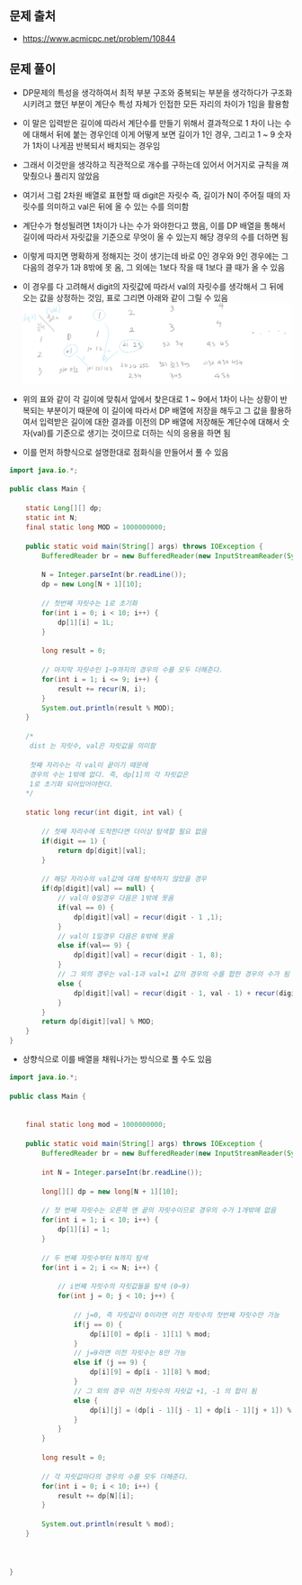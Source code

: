 ## 문제 출처
- https://www.acmicpc.net/problem/10844

## 문제 풀이
- DP문제의 특성을 생각하여서 최적 부분 구조와 중복되는 부분을 생각하다가 구조화 시키려고 했던 부분이 계단수 특성 자체가 인접한 모든 자리의 차이가 1임을 활용함
- 이 말은 입력받은 길이에 따라서 계단수를 만들기 위해서 결과적으로 1 차이 나는 수에 대해서 뒤에 붙는 경우인데 이게 어떻게 보면 길이가 1인 경우, 그리고 1 ~ 9 숫자가 1차이 나게끔 반복되서 배치되는 경우임
- 그래서 이것만을 생각하고 직관적으로 개수를 구하는데 있어서 어거지로 규칙을 껴맞췄으나 풀리지 않았음
- 여기서 그럼 2차원 배열로 표현할 때 digit은 자릿수 즉, 길이가 N이 주어질 때의 자릿수를 의미하고 val은 뒤에 올 수 있는 수를 의미함
- 계단수가 형성될려면 1차이가 나는 수가 와야한다고 했음, 이를 DP 배열을 통해서 길이에 따라서 자릿값을 기준으로 무엇이 올 수 있는지 해당 경우의 수를 더하면 됨
- 이렇게 따지면 명확하게 정해지는 것이 생기는데 바로 0인 경우와 9인 경우에는 그 다음의 경우가 1과 8밖에 못 옴, 그 외에는 1보다 작을 때 1보다 클 때가 올 수 있음
- 이 경우를 다 고려해서 digit의 자릿값에 따라서 val의 자릿수를 생각해서 그 뒤에 오는 값을 상정하는 것임, 표로 그리면 아래와 같이 그릴 수 있음
![one](/cheewr85/img/five.png)

- 위의 표와 같이 각 길이에 맞춰서 앞에서 찾은대로 1 ~ 9에서 1차이 나는 상황이 반복되는 부분이기 때문에 이 길이에 따라서 DP 배열에 저장을 해두고 그 값을 활용하여서 입력받은 길이에 대한 결과를 이전의 DP 배열에 저장해둔 계단수에 대해서 숫자(val)를 기준으로 생기는 것이므로 더하는 식의 응용을 하면 됨
- 이를 먼저 하향식으로 설명한대로 점화식을 만들어서 풀 수 있음
```java
import java.io.*;

public class Main {

    static Long[][] dp;
    static int N;
    final static long MOD = 1000000000;

    public static void main(String[] args) throws IOException {
        BufferedReader br = new BufferedReader(new InputStreamReader(System.in));

        N = Integer.parseInt(br.readLine());
        dp = new Long[N + 1][10];

        // 첫번째 자릿수는 1로 초기화
        for(int i = 0; i < 10; i++) {
            dp[1][i] = 1L;
        }

        long result = 0;

        // 마지막 자릿수인 1~9까지의 경우의 수를 모두 더해준다.
        for(int i = 1; i <= 9; i++) {
            result += recur(N, i);
        }
        System.out.println(result % MOD);
    }

	/*
	 dist 는 자릿수, val은 자릿값을 의미함

	 첫째 자리수는 각 val이 끝이기 때문에
	 경우의 수는 1밖에 없다. 즉, dp[1]의 각 자릿값은
	 1로 초기화 되어있어야한다.
	*/

    static long recur(int digit, int val) {

        // 첫째 자리수에 도착한다면 더이상 탐색할 필요 없음
        if(digit == 1) {
            return dp[digit][val];
        }

        // 해당 자리수의 val값에 대해 탐색하지 않았을 경우
        if(dp[digit][val] == null) {
            // val이 0일경우 다음은 1밖에 못옴
            if(val == 0) {
                dp[digit][val] = recur(digit - 1 ,1);
            }
            // val이 1일경우 다음은 8밖에 못옴
            else if(val== 9) {
                dp[digit][val] = recur(digit - 1, 8);
            }
            // 그 외의 경우는 val-1과 val+1 값의 경우의 수를 합한 경우의 수가 됨
            else {
                dp[digit][val] = recur(digit - 1, val - 1) + recur(digit - 1, val + 1);
            }
        }
        return dp[digit][val] % MOD;
    }
}

```

- 상향식으로 이를 배열을 채워나가는 방식으로 풀 수도 있음
```java
import java.io.*;

public class Main {


    final static long mod = 1000000000;

    public static void main(String[] args) throws IOException {
        BufferedReader br = new BufferedReader(new InputStreamReader(System.in));

        int N = Integer.parseInt(br.readLine());

        long[][] dp = new long[N + 1][10];

        // 첫 번째 자릿수는 오른쪽 맨 끝의 자릿수이므로 경우의 수가 1개밖에 없음
        for(int i = 1; i < 10; i++) {
            dp[1][i] = 1;
        }

        // 두 번째 자릿수부터 N까지 탐색
        for(int i = 2; i <= N; i++) {

            // i번째 자릿수의 자릿값들을 탐색 (0~9)
            for(int j = 0; j < 10; j++) {

                // j=0, 즉 자릿값이 0이라면 이전 자릿수의 첫번째 자릿수만 가능
                if(j == 0) {
                    dp[i][0] = dp[i - 1][1] % mod;
                }
                // j=9라면 이전 자릿수는 8만 가능
                else if (j == 9) {
                    dp[i][9] = dp[i - 1][8] % mod;
                }
                // 그 외의 경우 이전 자릿수의 자릿값 +1, -1 의 합이 됨
                else {
                    dp[i][j] = (dp[i - 1][j - 1] + dp[i - 1][j + 1]) % mod;
                }
            }
        }

        long result = 0;

        // 각 자릿값마다의 경우의 수를 모두 더해준다.
        for(int i = 0; i < 10; i++) {
            result += dp[N][i];
        }

        System.out.println(result % mod);
    }



}

```